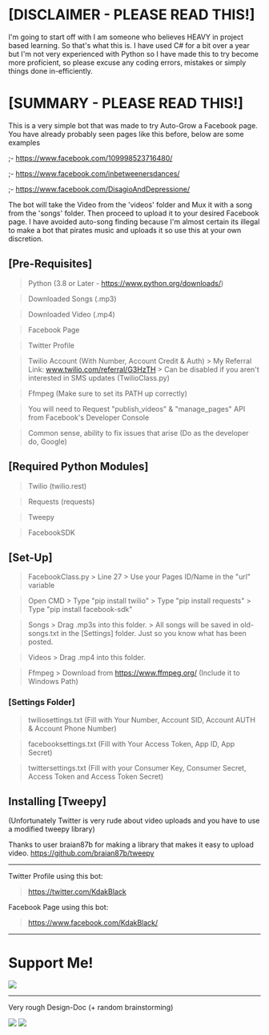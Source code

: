 # [DISCLAIMER - PLEASE READ THIS!]

I'm going to start off with I am someone who believes HEAVY in project based learning. So that's what this is. I have
used C# for a bit over a year but I'm not very experienced with Python so I have made this to try become more proficient,
so please excuse any coding errors, mistakes or simply things done in-efficiently.

# [SUMMARY - PLEASE READ THIS!]

This is a very simple bot that was made to try Auto-Grow a Facebook page. You have already probably seen pages like
this before, below are some examples

;- https://www.facebook.com/109998523716480/

;- https://www.facebook.com/inbetweenersdances/

;- https://www.facebook.com/DisagioAndDepressione/

The bot will take the Video from the 'videos' folder and Mux it with a song from the 'songs' folder. Then proceed to
upload it to your desired Facebook page. I have avoided auto-song finding because I'm almost certain its illegal to make
a bot that pirates music and uploads it so use this at your own discretion.

## [Pre-Requisites]
> Python (3.8 or Later - https://www.python.org/downloads/)

> Downloaded Songs (.mp3)

> Downloaded Video (.mp4)

> Facebook Page

> Twitter Profile

> Twilio Account (With Number, Account Credit & Auth)
    > My Referral Link: www.twilio.com/referral/G3HzTH
    > Can be disabled if you aren't interested in SMS updates (TwilioClass.py)
   
> Ffmpeg (Make sure to set its PATH up correctly)

> You will need to Request "publish_videos" & "manage_pages" API from Facebook's Developer Console

> Common sense, ability to fix issues that arise (Do as the developer do, Google)

## [Required Python Modules]
> Twilio (twilio.rest)

> Requests (requests)

> Tweepy

> FacebookSDK

## [Set-Up]
> FacebookClass.py
    > Line 27
        > Use your Pages ID/Name in the "url" variable
        
> Open CMD
    > Type "pip install twilio"
    > Type "pip install requests"
    > Type "pip install facebook-sdk"

> Songs
    > Drag .mp3s into this folder.
        > All songs will be saved in old-songs.txt in the [Settings] folder. Just so you know what has been posted.

> Videos
    > Drag .mp4 into this folder.

> Ffmpeg
    > Download from https://www.ffmpeg.org/
        (Include it to Windows Path)

### [Settings Folder]
> twiliosettings.txt (Fill with Your Number, Account SID, Account AUTH & Account Phone Number)

> facebooksettings.txt (Fill with Your Access Token, App ID, App Secret)        

> twittersettings.txt (Fill with your Consumer Key, Consumer Secret, Access Token and Access Token Secret)


## Installing [Tweepy] 

(Unfortunately Twitter is very rude about video uploads and you have to use a modified tweepy library)

Thanks to user braian87b for making a library that makes it easy to upload video. https://github.com/braian87b/tweepy

---

Twitter Profile using this bot:

> https://twitter.com/KdakBlack

Facebook Page using this bot:

> https://www.facebook.com/KdakBlack/

---- 

# Support Me!
<a href="https://ko-fi.com/cainn" target="_blank"><img src="https://i.ibb.co/RTGhSsz/coffee.png"></a>

----

Very rough Design-Doc (+ random brainstorming)

<img src="https://i.ibb.co/HB6fHSq/design.jpg">
<img src="https://i.ibb.co/0VV3zfZ/design2.jpg">
